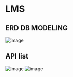 # LMS

## ERD DB MODELING
![image](https://github.com/MetanetTeamOne/LMS/assets/58325946/8108cf56-58b6-414e-aec5-90c6cd4b0cda)

## API list
![image](https://github.com/MetanetTeamOne/LMS/assets/58325946/62da18fd-0b53-4ced-befe-648fa29f5c84)
![image](https://github.com/MetanetTeamOne/LMS/assets/58325946/58501e16-4e5f-4776-bfb7-fee13dadbdf1)
